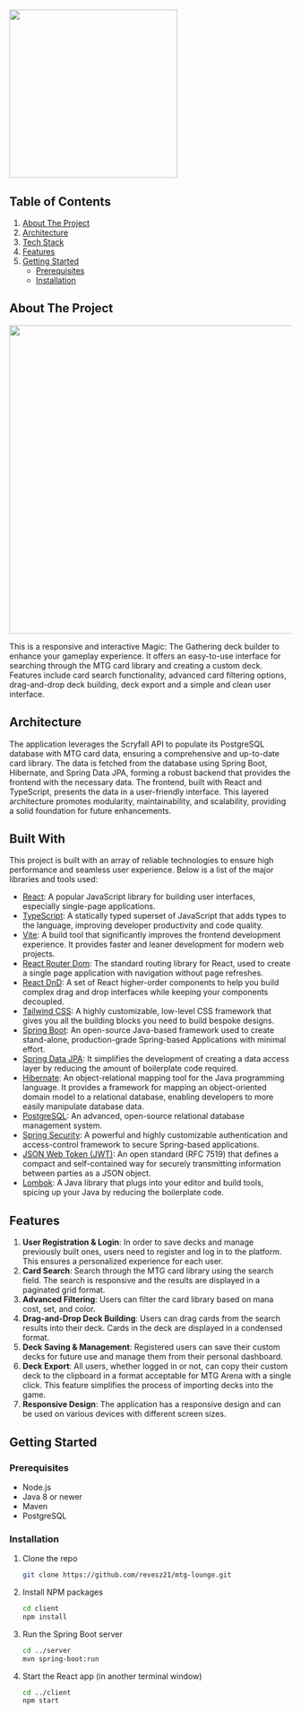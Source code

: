 # <img src="https://github.com/revesz21/mtg-lounge/assets/106816098/f7456ef0-33c9-4bc0-9663-1c620659245a" width="300">

## Table of Contents


1. [About The Project](#about-the-project)
2. [Architecture](#architecture)
3. [Tech Stack](#built-with)
4. [Features](#features)
5. [Getting Started](#getting-started)
    - [Prerequisites](#prerequisites)
    - [Installation](#installation)


## About The Project

<img src="https://github.com/revesz21/mtg-lounge/assets/106816098/d5049f1c-032d-444c-b9a7-255dace68c09" width="550">

This is a responsive and interactive Magic: The Gathering deck builder to enhance your gameplay experience. It offers an easy-to-use interface for searching through the MTG card library and creating a custom deck. Features include card search functionality, advanced card filtering options, drag-and-drop deck building, deck export and a simple and clean user interface.

## Architecture

The application leverages the Scryfall API to populate its PostgreSQL database with MTG card data, ensuring a comprehensive and up-to-date card library. The data is fetched from the database using Spring Boot, Hibernate, and Spring Data JPA, forming a robust backend that provides the frontend with the necessary data. The frontend, built with React and TypeScript, presents the data in a user-friendly interface. This layered architecture promotes modularity, maintainability, and scalability, providing a solid foundation for future enhancements.

## Built With

This project is built with an array of reliable technologies to ensure high performance and seamless user experience. Below is a list of the major libraries and tools used:

- [React](https://reactjs.org/): A popular JavaScript library for building user interfaces, especially single-page applications.
- [TypeScript](https://www.typescriptlang.org/): A statically typed superset of JavaScript that adds types to the language, improving developer productivity and code quality.
- [Vite](https://vitejs.dev/): A build tool that significantly improves the frontend development experience. It provides faster and leaner development for modern web projects.
- [React Router Dom](https://reactrouter.com/): The standard routing library for React, used to create a single page application with navigation without page refreshes.
- [React DnD](https://react-dnd.github.io/react-dnd/about): A set of React higher-order components to help you build complex drag and drop interfaces while keeping your components decoupled.
- [Tailwind CSS](https://tailwindcss.com/): A highly customizable, low-level CSS framework that gives you all the building blocks you need to build bespoke designs.
- [Spring Boot](https://spring.io/projects/spring-boot): An open-source Java-based framework used to create stand-alone, production-grade Spring-based Applications with minimal effort.
- [Spring Data JPA](https://spring.io/projects/spring-data-jpa): It simplifies the development of creating a data access layer by reducing the amount of boilerplate code required.
- [Hibernate](https://hibernate.org/): An object-relational mapping tool for the Java programming language. It provides a framework for mapping an object-oriented domain model to a relational database, enabling developers to more easily manipulate database data.
- [PostgreSQL](https://www.postgresql.org/): An advanced, open-source relational database management system.
- [Spring Security](https://spring.io/projects/spring-security): A powerful and highly customizable authentication and access-control framework to secure Spring-based applications.
- [JSON Web Token (JWT)](https://jwt.io/): An open standard (RFC 7519) that defines a compact and self-contained way for securely transmitting information between parties as a JSON object.
- [Lombok](https://projectlombok.org/): A Java library that plugs into your editor and build tools, spicing up your Java by reducing the boilerplate code.


## Features

1. **User Registration & Login**: In order to save decks and manage previously built ones, users need to register and log in to the platform. This ensures a personalized experience for each user.
2. **Card Search**: Search through the MTG card library using the search field. The search is responsive and the results are displayed in a paginated grid format.
3. **Advanced Filtering**: Users can filter the card library based on mana cost, set, and color.
4. **Drag-and-Drop Deck Building**: Users can drag cards from the search results into their deck. Cards in the deck are displayed in a condensed format.
5. **Deck Saving & Management**: Registered users can save their custom decks for future use and manage them from their personal dashboard.
6. **Deck Export**: All users, whether logged in or not, can copy their custom deck to the clipboard in a format acceptable for MTG Arena with a single click. This feature simplifies the process of importing decks into the game.
7. **Responsive Design**: The application has a responsive design and can be used on various devices with different screen sizes.

## Getting Started

### Prerequisites

- Node.js
- Java 8 or newer
- Maven
- PostgreSQL

### Installation

1. Clone the repo

    ```sh
    git clone https://github.com/revesz21/mtg-lounge.git
    ```
    
2. Install NPM packages

    ```bash
    cd client
    npm install
    ```
    
3. Run the Spring Boot server

    ```bash
    cd ../server
    mvn spring-boot:run
    ```
    
4. Start the React app (in another terminal window)
    ```bash
    cd ../client
    npm start
    ```
    

